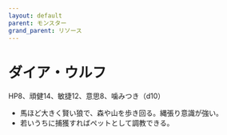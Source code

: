 ```yaml
---
layout: default
parent: モンスター
grand_parent: リソース
---
```


# ダイア・ウルフ

HP8、頑健14、敏捷12、意思8、噛みつき（d10）

- 馬ほど大きく賢い狼で、森や山を歩き回る。縄張り意識が強い。
- 若いうちに捕獲すればペットとして調教できる。
